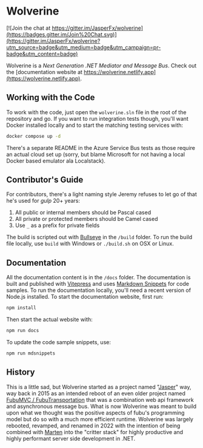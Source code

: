 Wolverine
======

[![Join the chat at https://gitter.im/JasperFx/wolverine](https://badges.gitter.im/Join%20Chat.svg)](https://gitter.im/JasperFx/wolverine?utm_source=badge&utm_medium=badge&utm_campaign=pr-badge&utm_content=badge)

Wolverine is a *Next Generation .NET Mediator and Message Bus*. Check out the [documentation website at https://wolverine.netlify.app](https://wolverine.netlify.app).

## Working with the Code

To work with the code, just open the `wolverine.sln` file in the root of the repository and go. If you want to run integration tests though, you'll want Docker installed locally
and to start the matching testing services with:

```bash
docker compose up -d
```

There's a separate README in the Azure Service Bus tests as those require an actual cloud set up (sorry, but blame Microsoft for not having a local Docker based emulator ala Localstack).

## Contributor's Guide

For contributors, there's a light naming style Jeremy refuses to let go of that he's used for *gulp* 20+ years:

1. All public or internal members should be Pascal cased
2. All private or protected members should be Camel cased
3. Use `_` as a prefix for private fields

The build is scripted out with [Bullseye](https://github.com/adamralph/bullseye) in the `/build` folder. To run the build file locally, use `build` with Windows or `./build.sh` on OSX or Linux.

## Documentation

All the documentation content is in the `/docs` folder. The documentation is built and published with [Vitepress](https://vitepress.vuejs.org/) and uses [Markdown Snippets](https://github.com/SimonCropp/MarkdownSnippets) for code samples. To run the documentation 
locally, you'll need a recent version of Node.js installed. To start the documentation website, first run:

```bash
npm install
```

Then start the actual website with:

```bash
npm run docs
```

To update the code sample snippets, use:

```bash
npm run mdsnippets
```

## History

This is a little sad, but Wolverine started as a project named "[Jasper](https://github.com/jasperfx/jasper)" way, way back in 2015 as an intended reboot of an even older project named [FubuMVC / FubuTransportation](https://fubumvc.github.io) that
was a combination web api framework and asynchronous message bus. What is now Wolverine was meant to build upon what we thought was the positive aspects of fubu's programming model but do so with a 
much more efficient runtime. Wolverine was largely rebooted, revamped, and renamed in 2022 with the intention of being combined with [Marten](https://martendb.io) into the "critter stack" for highly productive
and highly performant server side development in .NET.


